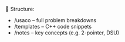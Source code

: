 📁 Structure:
- /usaco – full problem breakdowns
- /templates – C++ code snippets
- /notes – key concepts (e.g. 2-pointer, DSU)
